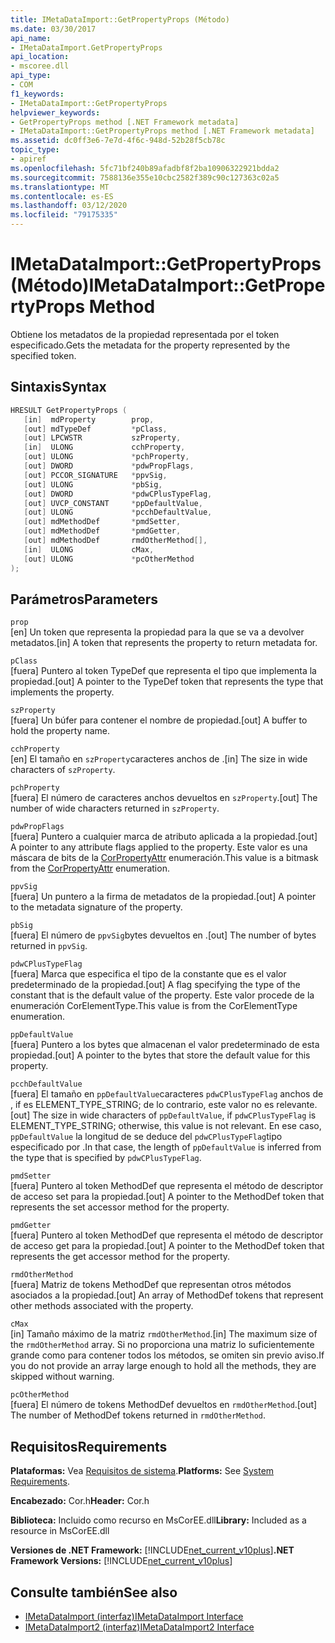 ```yaml
---
title: IMetaDataImport::GetPropertyProps (Método)
ms.date: 03/30/2017
api_name:
- IMetaDataImport.GetPropertyProps
api_location:
- mscoree.dll
api_type:
- COM
f1_keywords:
- IMetaDataImport::GetPropertyProps
helpviewer_keywords:
- GetPropertyProps method [.NET Framework metadata]
- IMetaDataImport::GetPropertyProps method [.NET Framework metadata]
ms.assetid: dc0ff3e6-7e7d-4f6c-948d-52b28f5cb78c
topic_type:
- apiref
ms.openlocfilehash: 5fc71bf240b89afadbf8f2ba10906322921bdda2
ms.sourcegitcommit: 7588136e355e10cbc2582f389c90c127363c02a5
ms.translationtype: MT
ms.contentlocale: es-ES
ms.lasthandoff: 03/12/2020
ms.locfileid: "79175335"
---
```

# <a name="imetadataimportgetpropertyprops-method"></a><span data-ttu-id="c61c1-102">IMetaDataImport::GetPropertyProps (Método)</span><span class="sxs-lookup"><span data-stu-id="c61c1-102">IMetaDataImport::GetPropertyProps Method</span></span>
<span data-ttu-id="c61c1-103">Obtiene los metadatos de la propiedad representada por el token especificado.</span><span class="sxs-lookup"><span data-stu-id="c61c1-103">Gets the metadata for the property represented by the specified token.</span></span>  
  
## <a name="syntax"></a><span data-ttu-id="c61c1-104">Sintaxis</span><span class="sxs-lookup"><span data-stu-id="c61c1-104">Syntax</span></span>  
  
```cpp  
HRESULT GetPropertyProps (  
   [in]  mdProperty        prop,  
   [out] mdTypeDef         *pClass,
   [out] LPCWSTR           szProperty,
   [in]  ULONG             cchProperty,
   [out] ULONG             *pchProperty,
   [out] DWORD             *pdwPropFlags,
   [out] PCCOR_SIGNATURE   *ppvSig,
   [out] ULONG             *pbSig,
   [out] DWORD             *pdwCPlusTypeFlag,
   [out] UVCP_CONSTANT     *ppDefaultValue,  
   [out] ULONG             *pcchDefaultValue,  
   [out] mdMethodDef       *pmdSetter,
   [out] mdMethodDef       *pmdGetter,
   [out] mdMethodDef       rmdOtherMethod[],  
   [in]  ULONG             cMax,
   [out] ULONG             *pcOtherMethod
);  
```  
  
## <a name="parameters"></a><span data-ttu-id="c61c1-105">Parámetros</span><span class="sxs-lookup"><span data-stu-id="c61c1-105">Parameters</span></span>  
 `prop`  
 <span data-ttu-id="c61c1-106">[en] Un token que representa la propiedad para la que se va a devolver metadatos.</span><span class="sxs-lookup"><span data-stu-id="c61c1-106">[in] A token that represents the property to return metadata for.</span></span>  
  
 `pClass`  
 <span data-ttu-id="c61c1-107">[fuera] Puntero al token TypeDef que representa el tipo que implementa la propiedad.</span><span class="sxs-lookup"><span data-stu-id="c61c1-107">[out] A pointer to the TypeDef token that represents the type that implements the property.</span></span>  
  
 `szProperty`  
 <span data-ttu-id="c61c1-108">[fuera] Un búfer para contener el nombre de propiedad.</span><span class="sxs-lookup"><span data-stu-id="c61c1-108">[out] A buffer to hold the property name.</span></span>  
  
 `cchProperty`  
 <span data-ttu-id="c61c1-109">[en] El tamaño en `szProperty`caracteres anchos de .</span><span class="sxs-lookup"><span data-stu-id="c61c1-109">[in] The size in wide characters of `szProperty`.</span></span>  
  
 `pchProperty`  
 <span data-ttu-id="c61c1-110">[fuera] El número de caracteres anchos devueltos en `szProperty`.</span><span class="sxs-lookup"><span data-stu-id="c61c1-110">[out] The number of wide characters returned in `szProperty`.</span></span>  
  
 `pdwPropFlags`  
 <span data-ttu-id="c61c1-111">[fuera] Puntero a cualquier marca de atributo aplicada a la propiedad.</span><span class="sxs-lookup"><span data-stu-id="c61c1-111">[out] A pointer to any attribute flags applied to the property.</span></span> <span data-ttu-id="c61c1-112">Este valor es una máscara de bits de la [CorPropertyAttr](../../../../docs/framework/unmanaged-api/metadata/corpropertyattr-enumeration.md) enumeración.</span><span class="sxs-lookup"><span data-stu-id="c61c1-112">This value is a bitmask from the [CorPropertyAttr](../../../../docs/framework/unmanaged-api/metadata/corpropertyattr-enumeration.md) enumeration.</span></span>  
  
 `ppvSig`  
 <span data-ttu-id="c61c1-113">[fuera] Un puntero a la firma de metadatos de la propiedad.</span><span class="sxs-lookup"><span data-stu-id="c61c1-113">[out] A pointer to the metadata signature of the property.</span></span>  
  
 `pbSig`  
 <span data-ttu-id="c61c1-114">[fuera] El número de `ppvSig`bytes devueltos en .</span><span class="sxs-lookup"><span data-stu-id="c61c1-114">[out] The number of bytes returned in `ppvSig`.</span></span>  
  
 `pdwCPlusTypeFlag`  
 <span data-ttu-id="c61c1-115">[fuera] Marca que especifica el tipo de la constante que es el valor predeterminado de la propiedad.</span><span class="sxs-lookup"><span data-stu-id="c61c1-115">[out] A flag specifying the type of the constant that is the default value of the property.</span></span> <span data-ttu-id="c61c1-116">Este valor procede de la enumeración CorElementType.</span><span class="sxs-lookup"><span data-stu-id="c61c1-116">This value is from the CorElementType enumeration.</span></span>  
  
 `ppDefaultValue`  
 <span data-ttu-id="c61c1-117">[fuera] Puntero a los bytes que almacenan el valor predeterminado de esta propiedad.</span><span class="sxs-lookup"><span data-stu-id="c61c1-117">[out] A pointer to the bytes that store the default value for this property.</span></span>  
  
 `pcchDefaultValue`  
 <span data-ttu-id="c61c1-118">[fuera] El tamaño en `ppDefaultValue`caracteres `pdwCPlusTypeFlag` anchos de , if es ELEMENT_TYPE_STRING; de lo contrario, este valor no es relevante.</span><span class="sxs-lookup"><span data-stu-id="c61c1-118">[out] The size in wide characters of `ppDefaultValue`, if `pdwCPlusTypeFlag` is ELEMENT_TYPE_STRING; otherwise, this value is not relevant.</span></span> <span data-ttu-id="c61c1-119">En ese caso, `ppDefaultValue` la longitud de se deduce del `pdwCPlusTypeFlag`tipo especificado por .</span><span class="sxs-lookup"><span data-stu-id="c61c1-119">In that case, the length of `ppDefaultValue` is inferred from the type that is specified by `pdwCPlusTypeFlag`.</span></span>  
  
 `pmdSetter`  
 <span data-ttu-id="c61c1-120">[fuera] Puntero al token MethodDef que representa el método de descriptor de acceso set para la propiedad.</span><span class="sxs-lookup"><span data-stu-id="c61c1-120">[out] A pointer to the MethodDef token that represents the set accessor method for the property.</span></span>  
  
 `pmdGetter`  
 <span data-ttu-id="c61c1-121">[fuera] Puntero al token MethodDef que representa el método de descriptor de acceso get para la propiedad.</span><span class="sxs-lookup"><span data-stu-id="c61c1-121">[out] A pointer to the MethodDef token that represents the get accessor method for the property.</span></span>  
  
 `rmdOtherMethod`  
 <span data-ttu-id="c61c1-122">[fuera] Matriz de tokens MethodDef que representan otros métodos asociados a la propiedad.</span><span class="sxs-lookup"><span data-stu-id="c61c1-122">[out] An array of MethodDef tokens that represent other methods associated with the property.</span></span>  
  
 `cMax`  
 <span data-ttu-id="c61c1-123">[in] Tamaño máximo de la matriz `rmdOtherMethod`.</span><span class="sxs-lookup"><span data-stu-id="c61c1-123">[in] The maximum size of the `rmdOtherMethod` array.</span></span> <span data-ttu-id="c61c1-124">Si no proporciona una matriz lo suficientemente grande como para contener todos los métodos, se omiten sin previo aviso.</span><span class="sxs-lookup"><span data-stu-id="c61c1-124">If you do not provide an array large enough to hold all the methods, they are skipped without warning.</span></span>  
  
 `pcOtherMethod`  
 <span data-ttu-id="c61c1-125">[fuera] El número de tokens MethodDef devueltos en `rmdOtherMethod`.</span><span class="sxs-lookup"><span data-stu-id="c61c1-125">[out] The number of MethodDef tokens returned in `rmdOtherMethod`.</span></span>  
  
## <a name="requirements"></a><span data-ttu-id="c61c1-126">Requisitos</span><span class="sxs-lookup"><span data-stu-id="c61c1-126">Requirements</span></span>  
 <span data-ttu-id="c61c1-127">**Plataformas:** Vea [Requisitos de sistema](../../../../docs/framework/get-started/system-requirements.md).</span><span class="sxs-lookup"><span data-stu-id="c61c1-127">**Platforms:** See [System Requirements](../../../../docs/framework/get-started/system-requirements.md).</span></span>  
  
 <span data-ttu-id="c61c1-128">**Encabezado:** Cor.h</span><span class="sxs-lookup"><span data-stu-id="c61c1-128">**Header:** Cor.h</span></span>  
  
 <span data-ttu-id="c61c1-129">**Biblioteca:** Incluido como recurso en MsCorEE.dll</span><span class="sxs-lookup"><span data-stu-id="c61c1-129">**Library:** Included as a resource in MsCorEE.dll</span></span>  
  
 <span data-ttu-id="c61c1-130">**Versiones de .NET Framework:** [!INCLUDE[net_current_v10plus](../../../../includes/net-current-v10plus-md.md)]</span><span class="sxs-lookup"><span data-stu-id="c61c1-130">**.NET Framework Versions:** [!INCLUDE[net_current_v10plus](../../../../includes/net-current-v10plus-md.md)]</span></span>  
  
## <a name="see-also"></a><span data-ttu-id="c61c1-131">Consulte también</span><span class="sxs-lookup"><span data-stu-id="c61c1-131">See also</span></span>

- [<span data-ttu-id="c61c1-132">IMetaDataImport (interfaz)</span><span class="sxs-lookup"><span data-stu-id="c61c1-132">IMetaDataImport Interface</span></span>](../../../../docs/framework/unmanaged-api/metadata/imetadataimport-interface.md)
- [<span data-ttu-id="c61c1-133">IMetaDataImport2 (interfaz)</span><span class="sxs-lookup"><span data-stu-id="c61c1-133">IMetaDataImport2 Interface</span></span>](../../../../docs/framework/unmanaged-api/metadata/imetadataimport2-interface.md)
